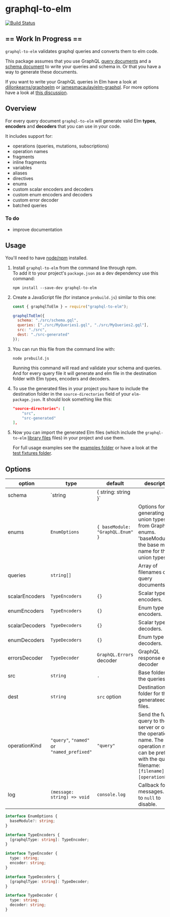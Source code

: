 # graphql-to-elm

[![Build Status](https://travis-ci.org/harmboschloo/graphql-to-elm.svg?branch=master)](https://travis-ci.org/harmboschloo/graphql-to-elm)

## == Work In Progress ==

`graphql-to-elm` validates graphql queries and converts them to elm code.

This package assumes that you use GraphQL [query documents](http://graphql.org/learn/queries/)
and a [schema document](http://graphql.org/learn/schema/) to write your queries and schema in.
Or that you have a way to generate these documents.

If you want to write your GraphQL queries in Elm have a look at
[dillonkearns/graphqelm](https://github.com/dillonkearns/graphqelm)
or [jamesmacaulay/elm-graphql](https://github.com/jamesmacaulay/elm-graphql).
For more options have a look at [this discussion](https://discourse.elm-lang.org/t/introducing-graphqelm-a-tool-for-type-safe-graphql-queries/472/4).

## Overview

For every query document `graphql-to-elm` will generate valid Elm **types**, **encoders** and **decoders** that you can use in your code.

It includes support for:

- operations (queries, mutations, subscriptions)
- operation names
- fragments
- inline fragments
- variables
- aliases
- directives
- enums
- custom scalar encoders and decoders
- custom enum encoders and decoders
- custom error decoder
- batched queries

### To do

- improve documentation

## Usage

You'll need to have [node/npm](https://nodejs.org) installed.

1.  Install `graphql-to-elm` from the command line through npm.  
    To add it to your project's `package.json` as a dev dependency use this command:

    ```shell
    npm install --save-dev graphql-to-elm
    ```

2.  Create a JavaScript file (for instance `prebuild.js`) similar to this one:

    ```js
    const { graphqlToElm } = require("graphql-to-elm");

    graphqlToElm({
      schema: "./src/schema.gql",
      queries: ["./src/MyQueries1.gql", "./src/MyQueries2.gql"],
      src: "./src",
      dest: "./src-generated"
    });
    ```

3.  You can run this file from the command line with:

    ```shell
    node prebuild.js
    ```

    Running this command will read and validate your schema and queries.
    And for every query file it will generate and elm file in the destination folder
    with Elm types, encoders and decoders.

4.  To use the generated files in your project you have to include the
    destination folder in the `source-directories` field of your `elm-package.json`.
    It should look something like this:

    ```json
    "source-directories": [
        "src",
        "src-generated"
    ],
    ```

5.  Now you can import the generated Elm files
    (which include the `graphql-to-elm` [library files](elm/GraphQL) files)
    in your project and use them.

    For full usage examples see the [examples folder](examples)
    or have a look at the [test fixtures folder](test/fixtures).

## Options

| option         | type                                       | default                          | description                                                                                                                                             |
| -------------- | ------------------------------------------ | -------------------------------- | ------------------------------------------------------------------------------------------------------------------------------------------------------- |
| schema         | `string | { string: string }`              |                                  | Filename of the schema document. Or the whole schema as a string.                                                                                       |
| enums          | `EnumOptions`                              | `{ baseModule: "GraphQL.Enum" }` | Options for generating union types from GraphQL enums. 'baseModule' is the base module name for the union types.                                        |
| queries        | `string[]`                                 |                                  | Array of filenames of the query documents.                                                                                                              |
| scalarEncoders | `TypeEncoders`                             | `{}`                             | Scalar type encoders.                                                                                                                                   |
| enumEncoders   | `TypeEncoders`                             | `{}`                             | Enum type encoders.                                                                                                                                     |
| scalarDecoders | `TypeDecoders`                             | `{}`                             | Scalar type decoders.                                                                                                                                   |
| enumDecoders   | `TypeDecoders`                             | `{}`                             | Enum type decoders.                                                                                                                                     |
| errorsDecoder  | `TypeDecoder`                              | `GraphQL.Errors` decoder         | GraphQL response errors decoder                                                                                                                         |
| src            | `string`                                   | `.`                              | Base folder of the queries.                                                                                                                             |
| dest           | `string`                                   | `src` option                     | Destination folder for the generateed elm files.                                                                                                        |
| operationKind  | `"query"`, `"named"` or `"named_prefixed"` | `"query"`                        | Send the full query to the server or only the operation name. The operation name can be prefixed with the query filename: `[filename]:[operationName]`. |
| log            | `(message: string) => void`                | `console.log`                    | Callback for log messages. Set to `null` to disable.                                                                                                    |

```TypeScript
interface EnumOptions {
  baseModule?: string;
}

interface TypeEncoders {
  [graphqlType: string]: TypeEncoder;
}

interface TypeEncoder {
  type: string;
  encoder: string;
}

interface TypeDecoders {
  [graphqlType: string]: TypeDecoder;
}

interface TypeDecoder {
  type: string;
  decoder: string;
}
```
